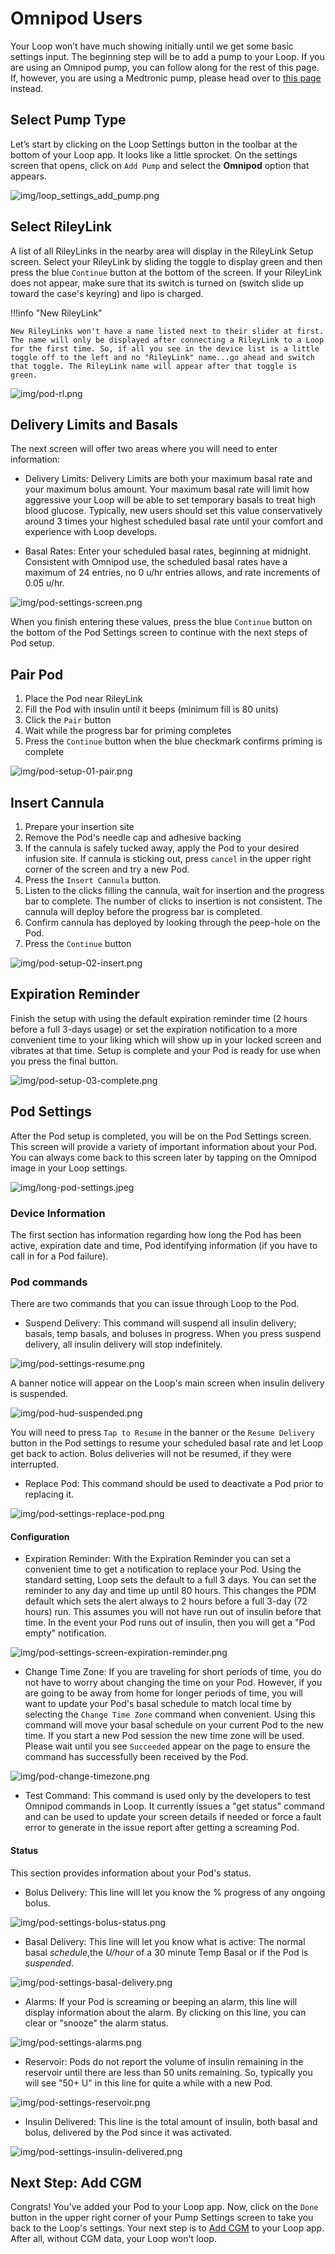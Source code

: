 # Omnipod Users

Your Loop won’t have much showing initially until we get some basic settings input. The beginning step will be to add a pump to your Loop. If you are using an Omnipod pump, you can follow along for the rest of this page. If, however, you are using a Medtronic pump, please head over to [this page](mdt-pump.md) instead.

## Select Pump Type

Let’s start by clicking on the Loop Settings button in the toolbar at the bottom of your Loop app. It looks like a little sprocket. On the settings screen that opens, click on `Add Pump` and select the **Omnipod** option that appears.

![img/loop_settings_add_pump.png](img/loop_settings_add_pump.png)

## Select RileyLink

A list of all RileyLinks in the nearby area will display in the RileyLink Setup screen. Select your RileyLink by sliding the toggle to display green and then press the blue `Continue` button at the bottom of the screen. If your RileyLink does not appear, make sure that its switch is turned on (switch slide up toward the case's keyring) and lipo is charged.

!!!info "New RileyLink"

    New RileyLinks won't have a name listed next to their slider at first. The name will only be displayed after connecting a RileyLink to a Loop for the first time. So, if all you see in the device list is a little toggle off to the left and no "RileyLink" name...go ahead and switch that toggle. The RileyLink name will appear after that toggle is green.

![img/pod-rl.png](img/pod-rl.png)

## Delivery Limits and Basals

The next screen will offer two areas where you will need to enter information:

* Delivery Limits: Delivery Limits are both your maximum basal rate and your maximum bolus amount. Your maximum basal rate will limit how aggressive your Loop will be able to set temporary basals to treat high blood glucose. Typically, new users should set this value conservatively around 3 times your highest scheduled basal rate until your comfort and experience with Loop develops.

* Basal Rates: Enter your scheduled basal rates, beginning at midnight. Consistent with Omnipod use, the scheduled basal rates have a maximum of 24 entries, no 0 u/hr entries allows, and rate increments of 0.05 u/hr.

![img/pod-settings-screen.png](img/pod-settings-screen.png)

When you finish entering these values, press the blue `Continue` button on the bottom of the Pod Settings screen to continue with the next steps of Pod setup.

## Pair Pod

1. Place the Pod near RileyLink
2. Fill the Pod with insulin until it beeps (minimum fill is 80 units)
3. Click the `Pair` button
4. Wait while the progress bar for priming completes
5. Press the `Continue` button when the blue checkmark confirms priming is complete

![img/pod-setup-01-pair.png](img/pod-setup-01-pair.png)

## Insert Cannula

1. Prepare your insertion site
2. Remove the Pod's needle cap and adhesive backing
3. If the cannula is safely tucked away, apply the Pod to your desired infusion site. If cannula is sticking out, press `cancel` in the upper right corner of the screen and try a new Pod.
4. Press the `Insert Cannula` button.
5. Listen to the clicks filling the cannula, wait for insertion and the progress bar to complete. The number of clicks to insertion is not consistent. The cannula will deploy before the progress bar is completed.
6. Confirm cannula has deployed by looking through the peep-hole on the Pod.
7. Press the `Continue` button

![img/pod-setup-02-insert.png](img/pod-setup-02-insert.png)

## Expiration Reminder

Finish the setup with using the default expiration reminder time (2 hours before a full 3-days usage) or set the expiration notification to a more convenient time to your liking which will show up in your locked screen and vibrates at that time. Setup is complete and your Pod is ready for use when you press the final button.

![img/pod-setup-03-complete.png](img/pod-setup-03-complete.png)

## Pod Settings

After the Pod setup is completed, you will be on the Pod Settings screen. This screen will provide a variety of important information about your Pod. You can always come back to this screen later by tapping on the Omnipod image in your Loop settings.

![img/long-pod-settings.jpeg](img/long-pod-settings.jpeg)

### Device Information

The first section has information regarding how long the Pod has been active, expiration date and time, Pod identifying information (if you have to call in for a Pod failure).

### Pod commands

There are two commands that you can issue through Loop to the Pod.

* Suspend Delivery: This command will suspend all insulin delivery; basals, temp basals, and boluses in progress. When you press suspend delivery, all insulin delivery will stop indefinitely.

![img/pod-settings-resume.png](img/pod-settings-resume.png)

A banner notice will appear on the Loop's main screen when insulin delivery is suspended.

![img/pod-hud-suspended.png](img/pod-hud-suspended.png)

You will need to press `Tap to Resume` in the banner or the `Resume Delivery` button in the Pod settings to resume your scheduled basal rate and let Loop get back to action. Bolus deliveries will not be resumed, if they were interrupted.

* Replace Pod: This command should be used to deactivate a Pod prior to replacing it.

![img/pod-settings-replace-pod.png](img/pod-settings-replace-pod.png)

#### Configuration

* Expiration Reminder: With the Expiration Reminder you can set a convenient time to get a notification to replace your Pod. Using the standard setting, Loop sets the default to a full 3 days. You can set the reminder to any day and time up until 80 hours. This changes the PDM default which sets the alert always to 2 hours before a full 3-day (72 hours) run. This assumes you will not have run out of insulin before that time. In the event your Pod runs out of insulin, then you will get a "Pod empty" notification.

![img/pod-settings-screen-expiration-reminder.png](img/pod-settings-screen-expiration-reminder.png)

* Change Time Zone: If you are traveling for short periods of time, you do not have to worry about changing the time on your Pod. However, if you are going to be away from home for longer periods of time, you will want to update your Pod's basal schedule to match local time by selecting the `Change Time Zone` command when convenient. Using this command will move your basal schedule on your current Pod to the new time. If you start a new Pod session the new time zone will be used. Please wait until you see `Succeeded` appear on the page to ensure the command has successfully been received by the Pod.

![img/pod-change-timezone.png](img/pod-change-timezone.png)

* Test Command: This command is used only by the developers to test Omnipod commands in Loop. It currently issues a "get status" command and can be used to update your screen details if needed or force a fault error to generate in the issue report after getting a screaming Pod.

#### Status

This section provides information about your Pod's status.

* Bolus Delivery: This line will let you know the % progress of any ongoing bolus.

![img/pod-settings-bolus-status.png](img/pod-settings-bolus-status.png)

* Basal Delivery: This line will let you know what is active: The normal basal _schedule_,the _U/hour_ of a 30 minute Temp Basal or if the Pod is _suspended_.

![img/pod-settings-basal-delivery.png](img/pod-settings-basal-delivery.png)

* Alarms: If your Pod is screaming or beeping an alarm, this line will display information about the alarm. By clicking on this line, you can clear or "snooze" the alarm status.

![img/pod-settings-alarms.png](img/pod-settings-alarms.png)

* Reservoir: Pods do not report the volume of insulin remaining in the reservoir until there are less than 50 units remaining. So, typically you will see "50+ U" in this line for quite a while with a new Pod.

![img/pod-settings-reservoir.png](img/pod-settings-reservoir.png)

* Insulin Delivered: This line is the total amount of insulin, both basal and bolus, delivered by the Pod since it was activated.

![img/pod-settings-insulin-delivered.png](img/pod-settings-insulin-delivered.png)

## Next Step: Add CGM

Congrats! You've added your Pod to your Loop app. Now, click on the `Done` button in the upper right corner of your Pump Settings screen to take you back to the Loop's settings. Your next step is to [Add CGM](cgm.md) to your Loop app. After all, without CGM data, your Loop won't loop.
